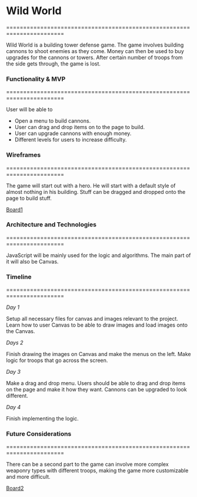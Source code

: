 # Wild World
=======================================================================

Wild World is a building tower defense game. The game involves building cannons to shoot enemies as they come. Money can then be used to buy upgrades for the cannons or towers. After certain number of troops from the side gets through, the game is lost.

### Functionality & MVP
=======================================================================

User will be able to
* Open a menu to build cannons.
* User can drag and drop items on to the page to build.
* User can upgrade cannons with enough money.
* Different levels for users to increase difficulty.

### Wireframes
=======================================================================

The game will start out with a hero. He will start with a default style of almost nothing in his building. Stuff can be dragged and dropped onto the page to build stuff.

[Board1](docs/wireframe-board1.png)


### Architecture and Technologies
=======================================================================

JavaScript will be mainly used for the logic and algorithms. The main part of it will also be Canvas.


### Timeline
=======================================================================

*Day 1*

Setup all necessary files for canvas and images relevant to the project. Learn how to user Canvas to be able to draw images and load images onto the Canvas.

*Days 2*

Finish drawing the images on Canvas and make the menus on the left. Make logic for troops that go across the screen.

*Day 3*

Make a drag and drop menu. Users should be able to drag and drop items on the page and make it how they want. Cannons can be upgraded to look different.

*Day 4*

Finish implementing the logic.


### Future Considerations
=======================================================================

There can be a second part to the game can involve more complex weaponry types with different troops, making the game more customizable and more difficult.

[Board2](docs/fighting-board2.png)
